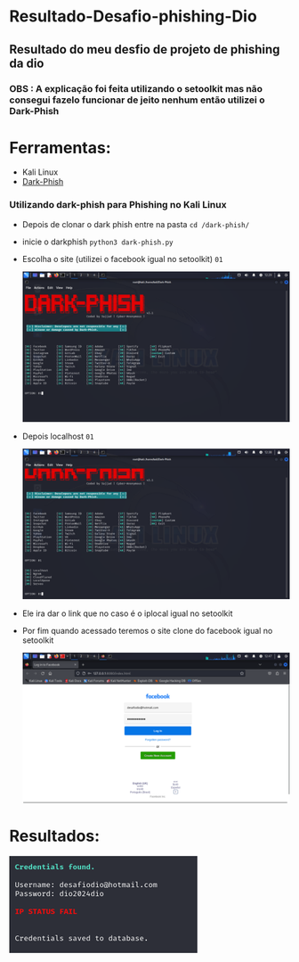 # Resultado-Desafio-phishing-Dio

## Resultado do meu desfio de projeto de phishing da dio

### OBS : A explicação foi feita utilizando o setoolkit mas não consegui fazelo funcionar de jeito nenhum então utilizei o Dark-Phish

# Ferramentas:

 - Kali Linux
 - [Dark-Phish](https://github.com/Cyber-Anonymous/Dark-Phish)

### Utilizando dark-phish para Phishing no Kali Linux

- Depois de clonar o dark phish entre na pasta ```cd /dark-phish/```
- inicie o darkphish ```python3 dark-phish.py```
- Escolha o site (utilizei o facebook igual no setoolkit) ``` 01 ```

    ![Alt text](./scr1.png "Optional title")
  
- Depois localhost ``` 01 ```

    ![Alt text](./scr2.png "Optional title")
  
- Ele ira dar o link que no caso é o iplocal igual no setoolkit
  
- Por fim quando acessado teremos o site clone do facebook igual no setoolkit
  
    ![Alt text](./scr3.png "Optional title")

# Resultados:

![Alt text](./scr4.png "Optional title")

